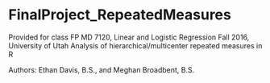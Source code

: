 # FinalProject_RepeatedMeasures

Provided for class FP MD 7120, Linear and Logistic Regression Fall 2016, University of Utah
Analysis of hierarchical/multicenter repeated measures in R 

Authors: Ethan Davis, B.S., and Meghan Broadbent, B.S.

